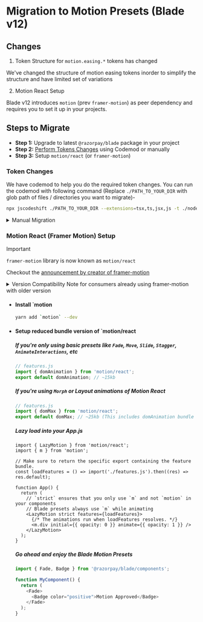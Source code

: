 # Migration to Motion Presets (Blade v12)

## Changes

1. Token Structure for `motion.easing.*` tokens has changed

We've changed the structure of motion easing tokens inorder to simplify the structure and have limited set of variations

2. Motion React Setup

Blade v12 introduces `motion` (prev `framer-motion`) as peer dependency and requires you to set it up in your projects.

## Steps to Migrate

- **Step 1:** Upgrade to latest `@razorpay/blade` package in your project
- **Step 2:** [Perform Tokens Changes](#token-changes) using Codemod or manually
- **Step 3:** Setup `motion/react` (or `framer-motion`)

### Token Changes

We have codemod to help you do the required token changes. You can run the codemod with following command (Replace `./PATH_TO_YOUR_DIR` with glob path of files / directories you want to migrate)-

```sh
npx jscodeshift ./PATH_TO_YOUR_DIR --extensions=tsx,ts,jsx,js -t ./node_modules/@razorpay/blade/codemods/migrate-motion-tokens/transformers/index.ts --ignore-pattern="**/node_modules/**
```

<details>
  <summary>Manual Migration</summary>

You can skip this if you've run the codemod but in case not or you see some edge cases, you can do manual migration by replacing the old tokens with equivalent new ones

| Old Token                              | Equivalent New Token           |
| -------------------------------------- | ------------------------------ |
| theme.motion.easing.entrance.effective | theme.motion.easing.entrance   |
| theme.motion.easing.standard.effective | theme.motion.easing.standard   |
| theme.motion.easing.exit.effective     | theme.motion.easing.exit       |
| theme.motion.easing.entrance.revealing | theme.motion.easing.entrance   |
| theme.motion.easing.standard.revealing | theme.motion.easing.emphasized |
| theme.motion.easing.exit.revealing     | theme.motion.easing.exit       |
| theme.motion.easing.entrance.attentive | theme.motion.easing.overshoot  |
| theme.motion.easing.exit.attentive     | theme.motion.easing.exit       |
| theme.motion.easing.standard.wary      | theme.motion.easing.shake      |

</details>

### Motion React (Framer Motion) Setup

> [!IMPORTANT]
>
> `framer-motion` library is now known as `motion/react`
>
> Checkout the [announcement by creator of framer-motion](https://bsky.app/profile/citizenofnowhe.re/post/3lar365ouuk2v)

<details>
  <summary>Version Compatibility Note for consumers already using framer-motion with older version</summary>

#### Version Compatibility Note for consumers already using framer-motion with older version

We realised that several projects in razorpay are already using `framer-motion` and are on older versions.
To give some time to consumers to upgrade to framer-motion v11+, we'll be supporting framer-motion v4+ from blade. Although we will be dropping this support in next major version of blade so we recommend planning out framer-motion upgrade in coming quarter.

- **If you're on React 18**, migrating to framer-motion v11 should be fairly simple and low-effort. Checkout [Migrating from framer-motion v4+ to motion/react v11+](#migrating-from-framer-motion-v4-to-motionreact-aka-framer-motion-v11)
- **For projects not on React 18 yet**, do plan out the upgrade soon to make sure future blade upgrades don't become blocker

### Migrating from `framer-motion` v4+ to `motion/react` (aka `framer-motion` v11)

1. Ensure you're on React 18 as `framer-motion` v7 makes React 18 a minimum supported version.
   a. [Checkout React 18 upgrade guide](https://react.dev/blog/2022/03/08/react-18-upgrade-guide) or use [React's official codemod for upgrading](https://github.com/reactjs/react-codemod)

2. `<AnimatePresence exitBeforeEnter>` -> `<AnimatePresence mode="wait">`

These are mostly the changes you'll need if you're using core API. But if you're extensively using any utilities / internal functions, checkout the full changelog of framer-motion here- https://motion.dev/docs/react-upgrade-guide

</details>

- #### Install `motion

  ```sh
  yarn add `motion` --dev
  ```

- #### Setup reduced bundle version of `motion/react

  ##### If you're only using basic presets like `Fade`, `Move`, `Slide`, `Stagger`, `AnimateInteractions`, etc

  ```ts
  // features.js
  import { domAnimation } from 'motion/react';
  export default domAnimation; // ~15kb
  ```

  ##### If you're using `Morph` or Layout animations of Motion React

  ```ts
  // features.js
  import { domMax } from 'motion/react';
  export default domMax; // ~25kb (This includes domAnimation bundle as well so no need to import domAnimation again)
  ```

  ##### Lazy load into your App.js

  ```tsx
  import { LazyMotion } from 'motion/react';
  import { m } from 'motion';

  // Make sure to return the specific export containing the feature bundle.
  const loadFeatures = () => import('./features.js').then((res) => res.default);

  function App() {
    return (
      // `strict` ensures that you only use `m` and not `motion` in your components
      // Blade presets always use `m` while animating
      <LazyMotion strict features={loadFeatures}>
        {/* The animations run when loadFeatures resolves. */}
        <m.div initial={{ opacity: 0 }} animate={{ opacity: 1 }} />
      </LazyMotion>
    );
  }
  ```

  ##### Go ahead and enjoy the Blade Motion Presets

  ```ts
  import { Fade, Badge } from '@razorpay/blade/components';

  function MyComponent() {
    return (
      <Fade>
        <Badge color="positive">Motion Approved</Badge>
      </Fade>
    );
  }
  ```
